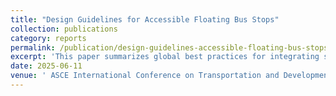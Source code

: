 ```yaml
---
title: "Design Guidelines for Accessible Floating Bus Stops"
collection: publications
category: reports
permalink: /publication/design-guidelines-accessible-floating-bus-stops
excerpt: 'This paper summarizes global best practices for integrating separated bike lanes with bus stop infrastructure, analyzes bicyclist and transit rider behavior at various floating bus stops to understand their interactions, and develops design guidelines to improve the safety and accessibility of floating bus stops.'
date: 2025-06-11
venue: ' ASCE International Conference on Transportation and Development'
---
```

